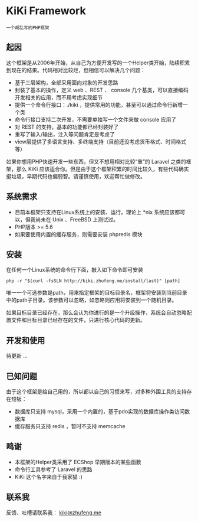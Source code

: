 # KiKi Framework
`一个胡乱写的PHP框架`

## 起因

这个框架是从2006年开始，从自己为方便开发写的一个Helper类开始，陆续积累到现在的结果。代码相对比较烂，但相信可以解决几个问题：

* 基于三层架构，全部采用面向对象的开发思路
* 封装了基本的操作，定义 web 、REST 、 console 几个基类，可以直接编码开发相关的应用，而不用考虑实现细节
* 提供一个命令行接口：./kiki ，提供常用的功能，甚至可以通过命令行新增一个类
* 命令行接口支持二次开发，不需要单独写一个文件来做 console 应用了
* 对 REST 的支持，基本的功能都已经封装好了
* 重写了输入/输出，注入等问题肯定是考虑了
* view层提供了多语言支持、多终端支持（目前还没考虑货币格式、时间格式等）

如果你想用PHP快速开发一些东西，但又不想用相对比较“重”的 Laravel 之类的框架，那么 KiKi 应该适合你。但是由于这个框架积累的时间比较久，有些代码确实挺垃圾，早期代码也偏弱智。请谨慎使用，欢迎帮忙做修改。

## 系统需求

* 目前本框架只支持在Linux系统上的安装、运行。理论上 *nix 系统应该都可以，但我尚未在 Unix 、FreeBSD 上测试过。
* PHP版本 >= 5.6
* 如果要使用内置的缓存服务，则需要安装 phpredis 模块

## 安装

在任何一个Linux系统的命令行下面，敲入如下命令即可安装

`php -r "$(curl -fsSLN http://kiki.zhufeng.me/install/last)" [path]`

唯一一个可选参数是path，用来指定框架的目标目录名，框架将安装到当前目录中的path子目录。该参数可以忽略，如忽略则应用将安装到一个随机目录。

如果目标目录已经存在，那么会认为你进行的是一个升级操作，系统会自动忽略配置文件和目标目录已经存在的文件，只进行核心代码的更新。

## 开发和使用

待更新 ...

## 已知问题

由于这个框架是给自己用的，所以都以自己的习惯来写，对多种外围工具的支持存在短板：

* 数据库只支持 mysql，采用一个内置的，基于pdo实现的数据库操作类访问数据库
* 缓存服务只支持 redis ，暂时不支持 memcache

## 鸣谢

* 本框架的Helper类采用了 ECShop 早期版本的某些函数
* 命令行工具参考了 Laravel 的思路
* KiKi 这个名字来自于我家猫 :)

## 联系我

反馈、吐槽请联系我： kiki@zhufeng.me
